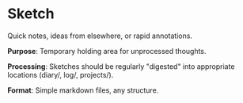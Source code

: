 # Sketch

Quick notes, ideas from elsewhere, or rapid annotations.

**Purpose**: Temporary holding area for unprocessed thoughts.

**Processing**: Sketches should be regularly "digested" into appropriate locations (diary/, log/, projects/).

**Format**: Simple markdown files, any structure.
